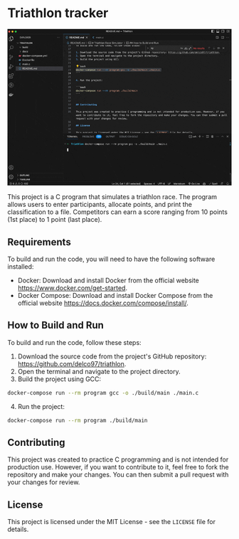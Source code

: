# Triathlon tracker

![Demo](./docs/img/demo.gif)

This project is a C program that simulates a triathlon race. The program allows users to enter participants, allocate points, and print the classification to a file. Competitors can earn a score ranging from 10 points (1st place) to 1 point (last place).

## Requirements

To build and run the code, you will need to have the following software installed:

- Docker: Download and install Docker from the official website https://www.docker.com/get-started.
- Docker Compose: Download and install Docker Compose from the official website https://docs.docker.com/compose/install/.

## How to Build and Run

To build and run the code, follow these steps:

1. Download the source code from the project's GitHub repository: https://github.com/delco97/triathlon.
2. Open the terminal and navigate to the project directory.
3. Build the project using GCC:

```bash
docker-compose run --rm program gcc -o ./build/main ./main.c
```

4. Run the project:

```bash
docker-compose run --rm program ./build/main
```


## Contributing

This project was created to practice C programming and is not intended for production use. However, if you want to contribute to it, feel free to fork the repository and make your changes. You can then submit a pull request with your changes for review.

## License

This project is licensed under the MIT License - see the `LICENSE` file for details.
